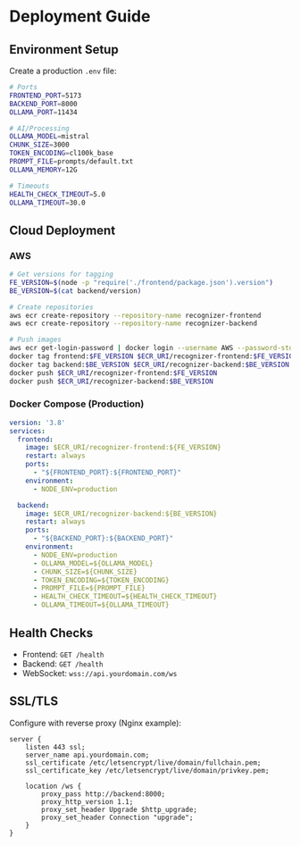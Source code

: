 # Deployment Guide

## Environment Setup
Create a production `.env` file:
```bash
# Ports
FRONTEND_PORT=5173
BACKEND_PORT=8000
OLLAMA_PORT=11434

# AI/Processing
OLLAMA_MODEL=mistral
CHUNK_SIZE=3000
TOKEN_ENCODING=cl100k_base
PROMPT_FILE=prompts/default.txt
OLLAMA_MEMORY=12G

# Timeouts
HEALTH_CHECK_TIMEOUT=5.0
OLLAMA_TIMEOUT=30.0
```

## Cloud Deployment

### AWS
```bash
# Get versions for tagging
FE_VERSION=$(node -p "require('./frontend/package.json').version")
BE_VERSION=$(cat backend/version)

# Create repositories
aws ecr create-repository --repository-name recognizer-frontend
aws ecr create-repository --repository-name recognizer-backend

# Push images
aws ecr get-login-password | docker login --username AWS --password-stdin $ECR_URI
docker tag frontend:$FE_VERSION $ECR_URI/recognizer-frontend:$FE_VERSION
docker tag backend:$BE_VERSION $ECR_URI/recognizer-backend:$BE_VERSION
docker push $ECR_URI/recognizer-frontend:$FE_VERSION
docker push $ECR_URI/recognizer-backend:$BE_VERSION
```

### Docker Compose (Production)
```yaml
version: '3.8'
services:
  frontend:
    image: $ECR_URI/recognizer-frontend:${FE_VERSION}
    restart: always
    ports:
      - "${FRONTEND_PORT}:${FRONTEND_PORT}"
    environment:
      - NODE_ENV=production

  backend:
    image: $ECR_URI/recognizer-backend:${BE_VERSION}
    restart: always
    ports:
      - "${BACKEND_PORT}:${BACKEND_PORT}"
    environment:
      - NODE_ENV=production
      - OLLAMA_MODEL=${OLLAMA_MODEL}
      - CHUNK_SIZE=${CHUNK_SIZE}
      - TOKEN_ENCODING=${TOKEN_ENCODING}
      - PROMPT_FILE=${PROMPT_FILE}
      - HEALTH_CHECK_TIMEOUT=${HEALTH_CHECK_TIMEOUT}
      - OLLAMA_TIMEOUT=${OLLAMA_TIMEOUT}
```

## Health Checks
- Frontend: `GET /health`
- Backend: `GET /health`
- WebSocket: `wss://api.yourdomain.com/ws`

## SSL/TLS
Configure with reverse proxy (Nginx example):
```nginx
server {
    listen 443 ssl;
    server_name api.yourdomain.com;
    ssl_certificate /etc/letsencrypt/live/domain/fullchain.pem;
    ssl_certificate_key /etc/letsencrypt/live/domain/privkey.pem;

    location /ws {
        proxy_pass http://backend:8000;
        proxy_http_version 1.1;
        proxy_set_header Upgrade $http_upgrade;
        proxy_set_header Connection "upgrade";
    }
}
```